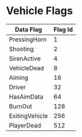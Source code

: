 ﻿# Vehicle Flags
| Data Flag | Flag Id |
| --------- | ------- |
| PressingHorn | 1 |
| Shooting | 2 |
| SirenActive | 4 |
| VehicleDead | 8 |
| Aiming | 16 |
| Driver | 32 |
| HasAimData | 64 |
| BurnOut | 128 |
| ExitingVehicle | 256 |
| PlayerDead | 512 |